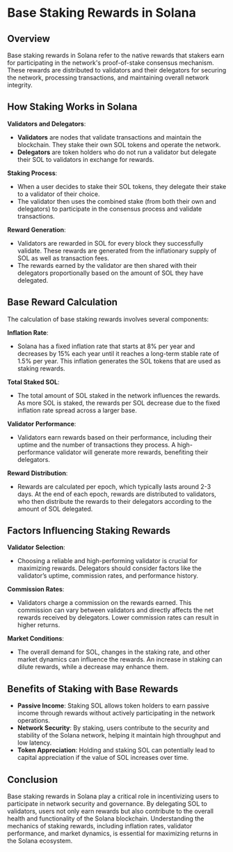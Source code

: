 # Base Staking Rewards in Solana

## Overview
Base staking rewards in Solana refer to the native rewards that stakers earn for participating in the network's proof-of-stake consensus mechanism. These rewards are distributed to validators and their delegators for securing the network, processing transactions, and maintaining overall network integrity. 

## How Staking Works in Solana
 **Validators and Delegators**:
   - **Validators** are nodes that validate transactions and maintain the blockchain. They stake their own SOL tokens and operate the network.
   - **Delegators** are token holders who do not run a validator but delegate their SOL to validators in exchange for rewards.

 **Staking Process**:
   - When a user decides to stake their SOL tokens, they delegate their stake to a validator of their choice.
   - The validator then uses the combined stake (from both their own and delegators) to participate in the consensus process and validate transactions.

 **Reward Generation**:
   - Validators are rewarded in SOL for every block they successfully validate. These rewards are generated from the inflationary supply of SOL as well as transaction fees.
   - The rewards earned by the validator are then shared with their delegators proportionally based on the amount of SOL they have delegated.

## Base Reward Calculation
The calculation of base staking rewards involves several components:

 **Inflation Rate**:
   - Solana has a fixed inflation rate that starts at 8% per year and decreases by 15% each year until it reaches a long-term stable rate of 1.5% per year. This inflation generates the SOL tokens that are used as staking rewards.

 **Total Staked SOL**:
   - The total amount of SOL staked in the network influences the rewards. As more SOL is staked, the rewards per SOL decrease due to the fixed inflation rate spread across a larger base.

 **Validator Performance**:
   - Validators earn rewards based on their performance, including their uptime and the number of transactions they process. A high-performance validator will generate more rewards, benefiting their delegators.

 **Reward Distribution**:
   - Rewards are calculated per epoch, which typically lasts around 2-3 days. At the end of each epoch, rewards are distributed to validators, who then distribute the rewards to their delegators according to the amount of SOL delegated.

## Factors Influencing Staking Rewards
 **Validator Selection**:
   - Choosing a reliable and high-performing validator is crucial for maximizing rewards. Delegators should consider factors like the validator’s uptime, commission rates, and performance history.

 **Commission Rates**:
   - Validators charge a commission on the rewards earned. This commission can vary between validators and directly affects the net rewards received by delegators. Lower commission rates can result in higher returns.

 **Market Conditions**:
   - The overall demand for SOL, changes in the staking rate, and other market dynamics can influence the rewards. An increase in staking can dilute rewards, while a decrease may enhance them.

## Benefits of Staking with Base Rewards
- **Passive Income**: Staking SOL allows token holders to earn passive income through rewards without actively participating in the network operations.
- **Network Security**: By staking, users contribute to the security and stability of the Solana network, helping it maintain high throughput and low latency.
- **Token Appreciation**: Holding and staking SOL can potentially lead to capital appreciation if the value of SOL increases over time.

## Conclusion
Base staking rewards in Solana play a critical role in incentivizing users to participate in network security and governance. By delegating SOL to validators, users not only earn rewards but also contribute to the overall health and functionality of the Solana blockchain. Understanding the mechanics of staking rewards, including inflation rates, validator performance, and market dynamics, is essential for maximizing returns in the Solana ecosystem.
